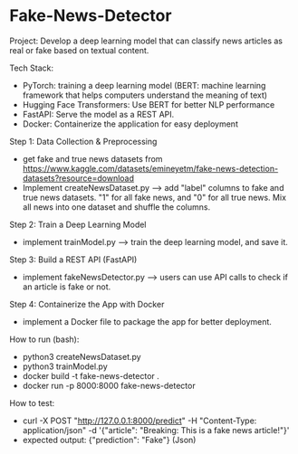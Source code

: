 # Fake-News-Detector

Project: Develop a deep learning model that can classify news articles as real or fake based on textual content.

Tech Stack:
   - PyTorch: training a deep learning model (BERT: machine learning framework that helps computers understand the meaning of text)
   - Hugging Face Transformers: Use BERT for better NLP performance
   - FastAPI: Serve the model as a REST API.
   - Docker: Containerize the application for easy deployment

Step 1: Data Collection & Preprocessing
  - get fake and true news datasets from https://www.kaggle.com/datasets/emineyetm/fake-news-detection-datasets?resource=download 
  - Implement createNewsDataset.py --> add "label" columns to fake and true news datasets. "1" for all fake news, and "0" for all true news. Mix all news into one dataset and shuffle the columns.

Step 2: Train a Deep Learning Model
  - implement trainModel.py --> train the deep learning model, and save it.

Step 3: Build a REST API (FastAPI)
  - implement fakeNewsDetector.py --> users can use API calls to check if an article is fake or not.

Step 4: Containerize the App with Docker
  - implement a Docker file to package the app for better deployment.

How to run (bash):
   - python3 createNewsDataset.py
   - python3 trainModel.py
   - docker build -t fake-news-detector .
   - docker run -p 8000:8000 fake-news-detector

How to test:
   - curl -X POST "http://127.0.0.1:8000/predict" -H "Content-Type: application/json" -d '{"article": "Breaking: This is a fake news article!"}'
   - expected output: {"prediction": "Fake"} (Json)
